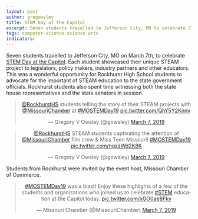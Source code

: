 ```yaml
---
layout: post
author: gregowsley
title: STEM Day at the Capitol
excerpt: Seven students travelled to Jefferson City, MO to celebrate STEM Day at the Capitol.
tags: computer-science science arts 
indicators: 
---
```



Seven students travelled to Jefferson City, MO on March 7th, to celebrate [STEM Day at the Capitol](https://mochamber.com/stem-day/). Each student showcased their unique STEAM project to legislators, policy makers, industry partners and other educators. This was a wonderful opportunity for Rockhurst High School students to advocate for the important of STEAM education to the state government officials. Rockhurst students also spent time witnessing both the state house representatives and the state senators in session. 

<center><blockquote class="twitter-tweet" data-lang="en"><p lang="en" dir="ltr"><a href="https://twitter.com/RockhurstHS?ref_src=twsrc%5Etfw">@RockhurstHS</a> students telling the story of their STEAM projects with <a href="https://twitter.com/MissouriChamber?ref_src=twsrc%5Etfw">@MissouriChamber</a> at <a href="https://twitter.com/hashtag/MOSTEMDay19?src=hash&amp;ref_src=twsrc%5Etfw">#MOSTEMDay19</a> <a href="https://t.co/QhY5Y2Knnv">pic.twitter.com/QhY5Y2Knnv</a></p>&mdash; Gregory V Owsley (@gowsley) <a href="https://twitter.com/gowsley/status/1103681555447324674?ref_src=twsrc%5Etfw">March 7, 2019</a></blockquote>
<script async src="https://platform.twitter.com/widgets.js" charset="utf-8"></script></center>

<center><blockquote class="twitter-tweet" data-lang="en"><p lang="en" dir="ltr"><a href="https://twitter.com/RockhurstHS?ref_src=twsrc%5Etfw">@RockhurstHS</a> STEAM students captivating the attention of <a href="https://twitter.com/MissouriChamber?ref_src=twsrc%5Etfw">@MissouriChamber</a> film crew &amp; Miss Teen Missouri! <a href="https://twitter.com/hashtag/MOSTEMDay19?src=hash&amp;ref_src=twsrc%5Etfw">#MOSTEMDay19</a> <a href="https://t.co/nqzzWd2K8K">pic.twitter.com/nqzzWd2K8K</a></p>&mdash; Gregory V Owsley (@gowsley) <a href="https://twitter.com/gowsley/status/1103710285104381953?ref_src=twsrc%5Etfw">March 7, 2019</a></blockquote>
<script async src="https://platform.twitter.com/widgets.js" charset="utf-8"></script></center>


Students from Rockhurst were invited by the event host, Missouri Chamber of Commerce. 

<center><blockquote class="twitter-tweet" data-lang="en"><p lang="en" dir="ltr"><a href="https://twitter.com/hashtag/MOSTEMDay19?src=hash&amp;ref_src=twsrc%5Etfw">#MOSTEMDay19</a> was a blast! Enjoy these highlights of a few of the students and organizations who joined us to celebrate <a href="https://twitter.com/hashtag/STEM?src=hash&amp;ref_src=twsrc%5Etfw">#STEM</a> education at the Capitol today. <a href="https://t.co/xGO0ae8Fky">pic.twitter.com/xGO0ae8Fky</a></p>&mdash; Missouri Chamber (@MissouriChamber) <a href="https://twitter.com/MissouriChamber/status/1103768324616282112?ref_src=twsrc%5Etfw">March 7, 2019</a></blockquote>
<script async src="https://platform.twitter.com/widgets.js" charset="utf-8"></script></center>



